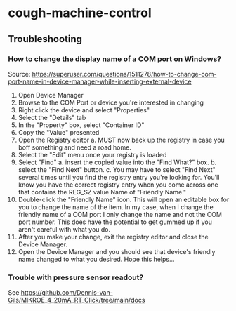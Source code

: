 # cough-machine-control

## Troubleshooting
### How to change the display name of a COM port on Windows?
Source: https://superuser.com/questions/1511278/how-to-change-com-port-name-in-device-manager-while-inserting-external-device
1. Open Device Manager
2. Browse to the COM Port or device you're interested in changing
3. Right click the device and select "Properties"
4. Select the "Details" tab
5. In the "Property" box, select "Container ID"
6. Copy the "Value" presented
7. Open the Registry editor a. MUST now back up the registry in case you boff something and need a road home.
8. Select the "Edit" menu once your registry is loaded
9. Select "Find" a. insert the copied value into the "Find What?" box. b. select the "Find Next" button. c. You may have to select "Find Next" several times until you find the registry entry you're looking for. You'll know you have the correct registry entry when you come across one that contains the REG_SZ value Name of "Friendly Name."
10. Double-click the "Friendly Name" icon. This will open an editable box for you to change the name of the item. In my case, when I change the friendly name of a COM port I only change the name and not the COM port number. This does have the potential to get gummed up if you aren't careful with what you do.
11. After you make your change, exit the registry editor and close the Device Manager.
12. Open the Device Manager and you should see that device's friendly name changed to what you desired. Hope this helps...

### Trouble with pressure sensor readout?
See https://github.com/Dennis-van-Gils/MIKROE_4_20mA_RT_Click/tree/main/docs